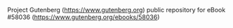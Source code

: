 Project Gutenberg (https://www.gutenberg.org) public repository for
eBook #58036 (https://www.gutenberg.org/ebooks/58036)
